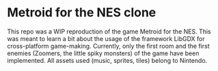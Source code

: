 # Metroid for the NES clone
This repo was a WIP reproduction of the game Metroid for the NES. This was meant to learn a bit about the usage of the framework LibGDX for cross-platform game-making.
Currently, only the first room and the first enemies (Zoomers, the little spiky monsters) of the game have been implemented.
All assets used (music, sprites, tiles) belong to Nintendo.
